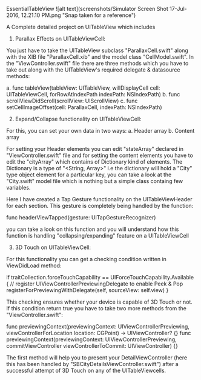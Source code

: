EssentialTableView
![alt text](screenshots/Simulator Screen Shot 17-Jul-2016, 12.21.10 PM.png "Snap taken for a reference")

A Complete detailed project on UITableView which includes

1. Parallax Effects on UITableViewCell: 

You just have to take the UITableView subclass "ParallaxCell.swift" along with the XIB file "ParallaxCell.xib" and the
model class "CellModel.swift". In the "ViewController.swift" file there are three methods which you have to take out along
with the UITableView's required delegate & datasource methods:

a. func tableView(tableView: UITableView, willDisplayCell cell: UITableViewCell, forRowAtIndexPath indexPath: NSIndexPath)
b. func scrollViewDidScroll(scrollView: UIScrollView)
c. func setCellImageOffset(cell: ParallaxCell, indexPath: NSIndexPath)



2. Expand/Collapse functionality on UITableViewCell:

For this, you can set your own data in two ways:
a. Header array
b. Content array

For setting your Header elements you can edit "stateArray" declared in "ViewController.swift" file and for setting
the content elements you have to edit the "cityArray" which contains of Dictionary kind of elements.
The Dictionary is a type of "<String, Array<City>>" i.e the dictionary will hold a "City" type object element for a 
particular key, you can take a look at the "City.swift" model file which is nothing but a simple class containg few variables.

Here I have created a Tap Gesture functionality on the UITableViewHeader for each section.
This gesture is completely being handled by the function:

func headerViewTapped(gesture: UITapGestureRecognizer)

you can take a look on this function and you will understand how this function is handling "collapsing/expanding" feature
on a UITableViewCell



3. 3D Touch on UITableViewCell:

For this functionality you can get a checking condition written in ViewDidLoad method:

if traitCollection.forceTouchCapability == UIForceTouchCapability.Available {
  // register UIViewControllerPreviewingDelegate to enable Peek & Pop
  registerForPreviewingWithDelegate(self, sourceView: self.view)
}

This checking ensures whether your device is capable of 3D Touch or not.
If this condition return true you have to take two more methods from the "ViewController.swift":

func previewingContext(previewingContext: UIViewControllerPreviewing, viewControllerForLocation location: CGPoint) -> UIViewController? {}
func previewingContext(previewingContext: UIViewControllerPreviewing, commitViewController viewControllerToCommit: UIViewController) {}

The first method will help you to present your DetailViewController (here this has been handled by "SBCityDetailsViewController.swift")
after a successful attempt of 3D Touch on any of the UITableViewcells.
